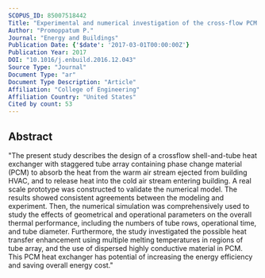 ```yaml
---
SCOPUS_ID: 85007518442
Title: "Experimental and numerical investigation of the cross-flow PCM heat exchanger for the energy saving of building HVAC"
Author: "Promoppatum P."
Journal: "Energy and Buildings"
Publication Date: {'$date': '2017-03-01T00:00:00Z'}
Publication Year: 2017
DOI: "10.1016/j.enbuild.2016.12.043"
Source Type: "Journal"
Document Type: "ar"
Document Type Description: "Article"
Affiliation: "College of Engineering"
Affiliation Country: "United States"
Cited by count: 53
---
```


## Abstract
"The present study describes the design of a crossflow shell-and-tube heat exchanger with staggered tube array containing phase change material (PCM) to absorb the heat from the warm air stream ejected from building HVAC, and to release heat into the cold air stream entering building. A real scale prototype was constructed to validate the numerical model. The results showed consistent agreements between the modeling and experiment. Then, the numerical simulation was comprehensively used to study the effects of geometrical and operational parameters on the overall thermal performance, including the numbers of tube rows, operational time, and tube diameter. Furthermore, the study investigated the possible heat transfer enhancement using multiple melting temperatures in regions of tube array, and the use of dispersed highly conductive material in PCM. This PCM heat exchanger has potential of increasing the energy efficiency and saving overall energy cost."
